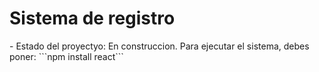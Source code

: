<h1>Sistema de registro</h1>
- Estado del proyectyo: En construccion.
Para ejecutar el sistema, debes poner:
```npm install react```
